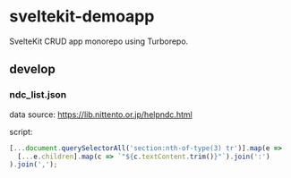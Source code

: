 # sveltekit-demoapp

SvelteKit CRUD app monorepo using Turborepo.

## develop

### ndc_list.json

data source: https://lib.nittento.or.jp/helpndc.html

script:

```js
[...document.querySelectorAll('section:nth-of-type(3) tr')].map(e =>
  [...e.children].map(c => `"${c.textContent.trim()}"`).join(':')
).join(',');
```
